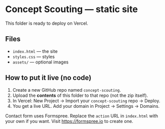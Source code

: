 # Concept Scouting — static site

This folder is ready to deploy on Vercel.

## Files
- `index.html` — the site
- `styles.css` — styles
- `assets/` — optional images

## How to put it live (no code)
1. Create a new GitHub repo named `concept-scouting`.
2. Upload the **contents** of this folder to that repo (not the zip itself).
3. In Vercel: New Project → Import your `concept-scouting` repo → Deploy.
4. You get a live URL. Add your domain in Project → Settings → Domains.

Contact form uses Formspree. Replace the `action` URL in `index.html` with your own if you want. Visit https://formspree.io to create one.

